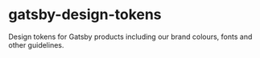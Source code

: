 # gatsby-design-tokens

Design tokens for Gatsby products including our brand colours, fonts and other guidelines.
